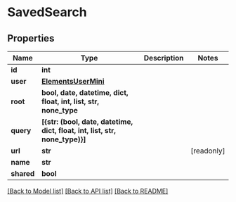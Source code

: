 # SavedSearch


## Properties

Name | Type | Description | Notes
------------ | ------------- | ------------- | -------------
**id** | **int** |  | 
**user** | [**ElementsUserMini**](ElementsUserMini.md) |  | 
**root** | **bool, date, datetime, dict, float, int, list, str, none_type** |  | 
**query** | **[{str: (bool, date, datetime, dict, float, int, list, str, none_type)}]** |  | 
**url** | **str** |  | [readonly] 
**name** | **str** |  | 
**shared** | **bool** |  | 

[[Back to Model list]](../#documentation-for-models) [[Back to API list]](../#documentation-for-api-endpoints) [[Back to README]](../)


